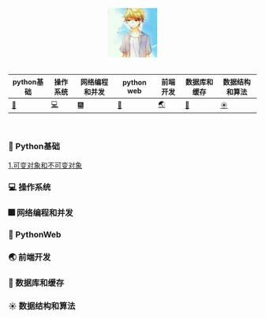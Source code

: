 <div align="center">
    <img src="assets/bayes.jpg" width="100px">
</div>

<br>

python基础|操作系统|网络编程和并发|python web|前端开发|数据库和缓存|数据结构和算法
---|---|---|----|----|---|----
[:palm_tree:](#palm_tree-Python基础)|[:computer:](#computer-操作系统)|[:fireworks:](#fireworks-网络编程和并发)|[:balloon:](#balloon-PythonWeb)|[:earth_asia:](#earth_asia-前端开发)|[:dolphin:](#dolphin-数据库和缓存)|[:sunny:](#sunny-数据结构和算法)

<br>

### :palm_tree: Python基础
[1.可变对象和不可变对象]()

### :computer: 操作系统

### :fireworks: 网络编程和并发

### :balloon: PythonWeb

### :earth_asia: 前端开发

### :dolphin: 数据库和缓存

### :sunny: 数据结构和算法